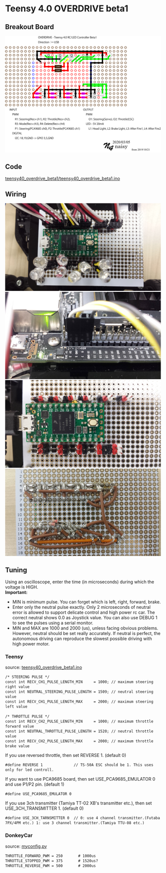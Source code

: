 # Teensy 4.0 OVERDRIVE beta1

## Breakout Board
![](./teensy40_overdrive_beta1/teensy40_overdrive_beta1.png)<br>

## Code
[teensy40_overdrive_beta1/teensy40_overdrive_beta1.ino](./teensy40_overdrive_beta1/teensy40_overdrive_beta1.ino)

## Wiring
![](./teensy40_overdrive_beta1/wire1.jpg)<br>
![](./teensy40_overdrive_beta1/wire2.jpg)<br>
![](./teensy40_overdrive_beta1/wire3.jpg)<br>
![](./teensy40_overdrive_beta1/reverse.jpg)<br>


## Tuning
Using an oscilloscope, enter the time (in microseconds) during which the voltage is HIGH.<br>
<b>Important:</b><br>
* MIN is minimum pulse. You can forget which is left, right, forward, brake.</b>
* Enter only the neutral pulse exactly. Only 2 microseconds of neutral error is allowed to support delicate control and high power rc car. The correct neutral shows 0.0 as Joystick value. You can also use DEBUG 1 to see the pulses using a serial monitor.<br>
* MIN and MAX are 1000 and 2000 (us), unless facing obvious problems. However, neutral should be set really accurately. If neutral is perfect, the autonomous driving can reproduce the slowest possible driving with high power motor.<br>

### Teensy
source: [teensy40_overdrive_beta1.ino](teensy40_overdrive_beta1/teensy40_overdrive_beta1.ino)
```
/* STEERING PULSE */
const int RECV_CH1_PULSE_LENGTH_MIN     = 1000; // maximum steering right value
const int NEUTRAL_STEERING_PULSE_LENGTH = 1509; // neutral steering value
const int RECV_CH1_PULSE_LENGTH_MAX     = 2000; // maximum steering left value

/* THROTTLE PULSE */
const int RECV_CH2_PULSE_LENGTH_MIN     = 1000; // maximum throttle forward value
const int NEUTRAL_THROTTLE_PULSE_LENGTH = 1520; // neutral throttle value
const int RECV_CH2_PULSE_LENGTH_MAX     = 2000; // maximum throttle brake value
```
If you use reversed throttle, then set REVERSE 1. (default 0)
```
#define REVERSE 1              // TS-50A ESC should be 1. This uses only for led controll.
```
If you want to use PCA9685 board, then set USE_PCA9685_EMULATOR 0 and use P1/P2 pin. (default 1)
```
#define USE_PCA9685_EMULATOR 0
```
If you use 3ch transmitter (Tamiya TT-02 XB's transmitter etc.), then set USE_3CH_TRANSMITTER 1. (default 0)
```
#define USE_3CH_TARNSMITTER 0  // 0: use 4 channel transmitter.(Futaba 7PX/4PM etc.) 1: use 3 channel transmitter.(Tamiya TTU-08 etc.)
```


### DonkeyCar
source: [myconfig.py](donkeycar311/myconfig.py.nano_120fps)
```
THROTTLE_FORWARD_PWM = 250       # 1000us
THROTTLE_STOPPED_PWM = 375       # 1520us?
THROTTLE_REVERSE_PWM = 500       # 2000us
```


